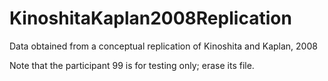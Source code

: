 # KinoshitaKaplan2008Replication
Data obtained from a conceptual replication of Kinoshita and Kaplan, 2008

Note that the participant 99 is for testing only; erase its file.
